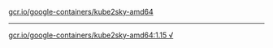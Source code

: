 [gcr.io/google-containers/kube2sky-amd64](https://hub.docker.com/r/anjia0532/google-containers.kube2sky-amd64/tags/) 

----
[gcr.io/google-containers/kube2sky-amd64:1.15 √](https://hub.docker.com/r/anjia0532/google-containers.kube2sky-amd64/tags/)

